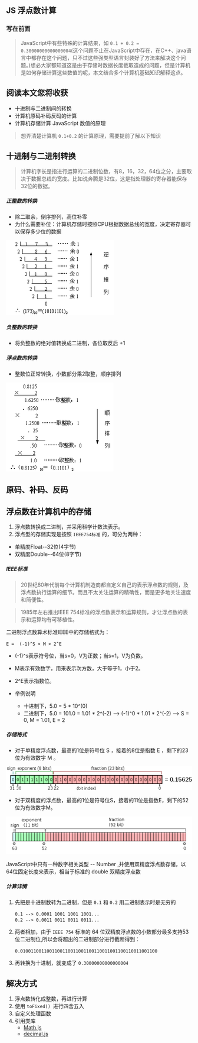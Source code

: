 ## JS 浮点数计算

### 写在前面
> JavaScript中有些特殊的计算结果，如 `0.1 + 0.2 = 0.30000000000000004`(这个问题不止在JavaScript中存在，在C++、java语言中都存在这个问题，只不过这些强类型语言封装好了方法来解决这个问题。)想必大家都知道这是由于存储时数据长度截取造成的问题，但是计算机是如何存储计算这些数值的呢，本文结合多个计算机基础知识解释这点。

## 阅读本文您将收获
* 十进制与二进制间的转换
* 计算机原码补码反码的计算
* 计算机存储计算 JavaScript 数值的原理

> 想弄清楚计算机 `0.1+0.2` 的计算原理，需要提前了解以下知识

## 十进制与二进制转换
> 计算机字长是指进行运算的二进制位数，有8，16，32，64位之分，主要取决于数据总线的宽度。比如说奔腾是32位，这是指处理器的寄存器能保存32位的数据。

##### 正整数的转换
* 除二取余，倒序排列，高位补零
* 为什么需要补位：计算机存储时按照CPU根据数据总线的宽度，决定寄存器可以保存多少位的数据

![](../images/mathFloat/10to2.png)

##### 负整数的转换
* 将负整数的绝对值转换成二进制，各位取反后 +1

##### 浮点数的转换
* 整数位正常转换，小数部分乘2取整，顺序排列

![](../images/mathFloat/10floatto2.png)

## 原码、补码、反码

## 浮点数在计算机中的存储

1. 浮点数转换成二进制，并采用科学计数法表示。
2. 浮点型的存储实现是按照 `IEEE754标准` 的，可分为两种：

* 单精度Float--32位(4字节)
* 双精度Double--64位(8字节)

##### IEEE标准
> 20世纪80年代前每个计算机制造商都自定义自己的表示浮点数的规则，及浮点数执行运算的细节。而且不太关注运算的精确性，而是更多地关注速度和简便性。

> 1985年左右推出IEEE 754标准的浮点数表示和运算规则，才让浮点数的表示和运算均有可移植性。

二进制浮点数算术标准IEEE中的存储格式为：

```
E =  (-1)^S × M × 2^E
```
* (-1)^s表示符号位，当s=0，V为正数；当s=1，V为负数。
* M表示有效数字，用来表示次方数，大于等于1，小于2。
* 2^E表示指数位。

* 举例说明
	* 十进制下，5.0 = 5 * 10^(0)
	* 二进制下，5.0 = 101.0 = 1.01 * 2^(-2) --> (-1)^0 * 1.01 * 2^(-2) --> S = 0, M = 1.01, E = 2

##### 存储格式
* 对于单精度浮点数，最高的1位是符号位 S ，接着的8位是指数 E ，剩下的23位为有效数字 M 。

![](../images/mathFloat/floatspace.png)

* 对于双精度的浮点数，最高的1位是符号位S，接着的11位是指数E，剩下的52位为有效数字M。

![](../images/mathFloat/doublespace.png)

JavaScript中只有一种数字相关类型 -- Number ,并使用双精度浮点数存储，以64位固定长度来表示，相当于标准的 double 双精度浮点数

##### 计算详情
1. 先把是十进制数转为二进制，但是 `0.1` 和 `0.2` 用二进制表示时是无穷的

	```
	0.1 --> 0.0001 1001 1001 1001...
	0.2 --> 0.0011 0011 0011 0011...
	```
2. 两者相加，由于 `IEEE 754` 标准的 64 位双精度浮点数的小数部分最多支持53位二进制位,所以会将超出的二进制部分进行截断得到：

	```
	0.0100110011001100110011001100110011001100110011001100
	```
3. 再转换为十进制，就变成了 `0.30000000000000004`

## 解决方式
1. 浮点数转化成整数，再进行计算
2. 使用 `toFixed() `进行四舍五入
3.  自定义处理函数
4. 引用类库 
	* [Math.js](https://mathjs.org/)
	* [decimal.js](http://mikemcl.github.io/decimal.js/)
